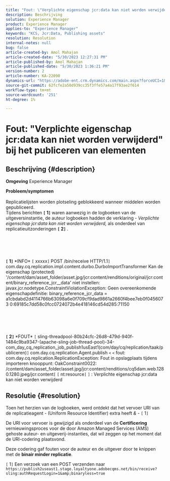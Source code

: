 ```yaml
---
title: "Fout: \"Verplichte eigenschap jcr:data kan niet worden verwijderd\" tijdens het publiceren van elementen"
description: Beschrijving
solution: Experience Manager
product: Experience Manager
applies-to: "Experience Manager"
keywords: "KCS, Jcr:Data, Publishing assets"
resolution: Resolution
internal-notes: null
bug: false
article-created-by: Amol Mahajan
article-created-date: "5/30/2023 12:27:31 PM"
article-published-by: Amol Mahajan
article-published-date: "5/30/2023 1:36:21 PM"
version-number: 2
article-number: KA-22090
dynamics-url: "https://adobe-ent.crm.dynamics.com/main.aspx?forceUCI=1&pagetype=entityrecord&etn=knowledgearticle&id=3ca9b754-e5fe-ed11-8f6e-6045bd0065b6"
source-git-commit: 62fcfe2a50d939cc35f3ffe57a4a17f93ae2f614
workflow-type: tm+mt
source-wordcount: '251'
ht-degree: 1%

---
```


# Fout: &quot;Verplichte eigenschap jcr:data kan niet worden verwijderd&quot; bij het publiceren van elementen

## Beschrijving {#description}

<b>Omgeving</b>
Experience Manager


<b>Probleem/symptomen</b><br><br>Replicatielijsten worden plotseling geblokkeerd wanneer middelen worden gepubliceerd. 
<br>Tijdens berichten <b>`[` 1`]` </b> waren aanwezig in de logboeken van de uitgeversinstantie, de auteur logboeken hadden de verklaring - *Verplichte eigenschap jcr:data kan niet worden verwijderd,* als onderdeel van replicatieuitzonderingen <b>`[` 2`]` </b>.<br><br> <br><br> <br><br><b>`[` 1`]` </b> \*INFO\* `[` xxxxx`]`  POST /bin/receive HTTP/1.1`]`  com.day.cq.replication.impl.content.durbo.DurboImportTransformer Kan de eigenschap (protected) &#39;/content/dam/asset_folder/asset.jpg/jcr:content/renditions/original/jcr:content/binary_reference_jcr__data&#39; niet instellen: javax.jcr.nodetype.ConstraintViolationException: Geen overeenkomende eigenschapdefinitie: binary_reference_jcr_data = a1cbdabd2d4114766b63098a6e0f709cf9dad9861a2660f4bee7eb0f0456073 0:69185c7dd58c0fcc0724072b4e418146cd54d285:71150<br><br> <br><br> <br><br><b>`[` 2`]` </b> \*FOUT\* `[` sling-threadpool-80b24cfc-26d8-479d-940f-1484c9ba9347-(apache-sling-job-thread-pool)-34-com_day_cq_replication_job_publish1usEast1(com/day/cq/replication/taak/publiceren)`]`  com.day.cq.replication.Agent.publish `<` `<`  fout: com.day.cq.replication.ReplicationException: Fout in opslagplaats tijdens importeren knooppunt: OakConstraint0022: /content/dam/asset_folder/asset.jpg/jcr:content/renditions/cq5dam.web.1280.1280.jpeg/jcr:content`[` `[` nt:resource`]` `]` : Verplichte eigenschap jcr:data kan niet worden verwijderd<br>

## Resolutie {#resolution}


Toen het herzien van de logboeken, werd ontdekt dat het vervoer URI van de replicatieagent - (Uniform Resource Identifier) extra heeft *&amp;* - `[` 1`]`

De URI voor vervoer is gewijzigd als onderdeel van de <b>Certificering</b> vernieuwingsproces voor de door Amazon Managed Services (AMS) gehoste auteur- en uitgeverij-instanties, dat wil zeggen op het moment dat de URI-codering plaatsvond.

Deze codering gaf fouten voor de auteur en de uitgever door te knippen met de <b>binair minder replicatie</b>.



`[` 1`]`  Een verzoek van een POST verzenden naar `https://publish2useast1.stage.loyaltyone.adobecqms.net/bin/receive?sling:authRequestLogin=1&amp;binaryless=true`

